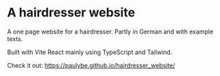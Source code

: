 # A hairdresser website

A one page website for a hairdresser. Partly in German and with example texts.

Built with Vite React mainly using TypeScript and Tailwind.

Check it out: https://paulybe.github.io/hairdresser_website/
